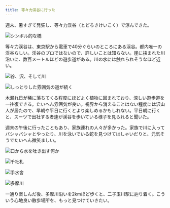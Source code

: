 ```yaml
---
title: 等々力渓谷に行った
---
```

週末、暑すぎて発狂し、等々力渓谷（とどろきけいこく）で涼んできた。

![](https://lh6.googleusercontent.com/cT8Dwcb89ppeH8CPwrkZCagujZ3ux_bhEScWpEKcDPEtF7Y-prGQxAR4S47JnIlG2_fYh9f4MwoI5VOprEHN2KNU48erlxamsDPdRKZZszPsVgIGgot_obvPIIb6sNE2sd4IreOx2LoXQBKLFaZlqmN4MQT5LXbdU9IXmEtCaklKqx6fSzNJx3MAc6zBzQ "シンボル的な橋")

等々力渓谷は、東京駅から電車で40分ぐらいのところにある渓谷。都内唯一の渓谷らしい。渓谷のプロではないので、詳しいことは知らない。崖に挟まれた川沿いに、数百メートルほどの遊歩道がある。川の水には触れられそうなほど近い。

![](https://lh3.googleusercontent.com/WD7sERjAjN0yrnbEYACy_x0GuRHYXurJMnSWBO87ZvIeO13hBc2INYpIY7tkiiPnmyBhfnMHZV1T0LSYeUrL1OJK6xgSKxVsXSASgwC-3CXd22L9yAg5BDntSQqUSDqPOCIJk7VELzDEYNXriMfkrwMm0lqXVB0pA288qp8nROEbmajDwsNkxv36VMjqfQ "谷、沢、そして川")

![](https://lh6.googleusercontent.com/UixcYVOj0utKbQv_4FjfakG85AvWgR7FJwe_RBYgAbgI1-Qcxc4rd5an1I1Hyr3wy_JsAGehSLO5AC5jTiWYmZx-6nOSFTa6OecT-F_Bnds0NN5rdJF-yGtYRDFWzOsuT-EQbinQXMXJqoTxcZeXrTw8JeWWUN75-ddknA-SXqXNicjoin_UwmtJ_jsL-Q "しっとりした雰囲気の道が続く")

木漏れ日が稀に落ちてくる程度にほどよく植物に囲まれており、涼しい遊歩道を一往復できる。たいへん雰囲気が良い。視界から消えることはない程度には沢山人が居たので、早朝や平日に行くとより楽しめるかもしれない。平日朝に行くと、スーツで出社する者達が渓谷を歩いている様子を見られると聞いた。

週末の午後に行ったこともあり、家族連れの人々が多かった。家族で川に入ってバシャバシャとやったり、川を泳いでいる蛇を見つけてはしゃいだりと、元気そうでたいへん微笑ましい。

![](https://lh3.googleusercontent.com/C_dzFKrSUMLamG9f8n9nslCIIAkcIot5TbEG8cmUXG0Xe7Yw0i91dwsBM2s-PSXdMvRZrBc-QKWZZUMwc5Tad4XLTE4v0z6XdiAVavm084L12Ihqvk7B8GPSDv3Gbzfb4hp0H4I78iniJsxyxHZ-cTPrmTiwUu7AAZ6A5GEktfQr63WY8d-hBUpVRYBY6g "口から水を吐き出す何か")

![](https://lh3.googleusercontent.com/bLPC9jPAdQwtNnKYHXOKzukGz3DYB_9WuxhsIvegruC13h3MtUlBQWr_f69eAt1nxDQF8F9_nPbStAv6OBhU0sL8V8_o4FA9rfWWhr0aLP0uVupyGjIsPAV1V_eDw5OhS9iDp7zi-G5zmNyFe3rfLl3fk7ET1yZpXW-iqFm-Ohd4WCArZz8BFvZI9y3yiQ "千社札")

![](https://lh4.googleusercontent.com/x6f_ac8xlUe5v0qPb4Cfbnins-3Oj98vB1-ZwpPzs42pojKN_v8Zuj4mQokO4QFJLhuj-r8EJicBqTwRlhWlY-lIkoEPvdEUR9wRot8kXauobAlFO5Am4Ylmd3_qN_lyovXWUZLLxhVV_GvRQprOWydg-0ZP5glFz0nooI0sAdNaqHB-TPQw0wowVZdiAw "手水舎")

![](https://lh5.googleusercontent.com/SkKWQGtzuv2WQx_9hxVd6A8mUw16phk68qgvVFTPdL5PpoO8dyRRHVA5QDxiadluo_LPcfS5AASkKPonkl51L73rYTj8uVJw23XFjzm_mjk0bql4EF5rGdo5TY3GNimCzHdqOwQqMpqf_xwKgMKDwQCaPtM4NgjVQJYp4OM0d_LnbLDaSR8R0usyiYPaTQ "多摩川")

一通り楽しんだ後、多摩川沿いを2kmほど歩くと、二子玉川駅に辿り着く。こういう心地良い散歩場所を、もっと見つけていきたい。

